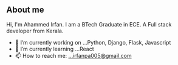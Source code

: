 ## About me

Hi, I'm Ahammed Irfan. I am a BTech Graduate in ECE. A Full stack developer from Kerala.
- 🔭 I’m currently working on ...Python, Django, Flask, Javascript
- 🌱 I’m currently learning ...React
- 📫 How to reach me: ...irfanpa005@gmail.com
<!--
**irfanpa005/irfanpa005** is a ✨ _special_ ✨ repository because its `README.md` (this file) appears on your GitHub profile.

Here are some ideas to get you started:

- 🔭 I’m currently working on ...
- 🌱 I’m currently learning ...
- 👯 I’m looking to collaborate on ...
- 🤔 I’m looking for help with ...
- 💬 Ask me about ...
- 📫 How to reach me: ...
- 😄 Pronouns: ...
- ⚡ Fun fact: ...
-->
